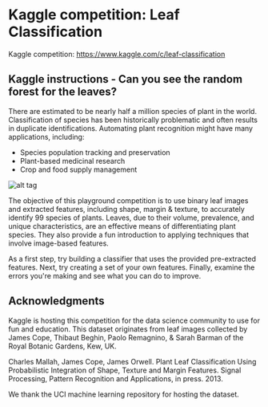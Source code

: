 # Kaggle competition: Leaf Classification
Kaggle competition: https://www.kaggle.com/c/leaf-classification

Kaggle instructions - Can you see the random forest for the leaves?
----------------------------------------------- 

There are estimated to be nearly half a million species of plant in the world. Classification of species has been historically problematic and often results in duplicate identifications. Automating plant recognition might have many applications, including:

* Species population tracking and preservation
* Plant-based medicinal research
* Crop and food supply management

![alt tag](https://kaggle2.blob.core.windows.net/competitions/kaggle/5408/media/bigleaves.jpg)

The objective of this playground competition is to use binary leaf images and extracted features, including shape, margin & texture, to accurately identify 99 species of plants. Leaves, due to their volume, prevalence, and unique characteristics, are an effective means of differentiating plant species. They also provide a fun introduction to applying techniques that involve image-based features.

As a first step, try building a classifier that uses the provided pre-extracted features. Next, try creating a set of your own features. Finally, examine the errors you're making and see what you can do to improve.

## Acknowledgments

Kaggle is hosting this competition for the data science community to use for fun and education. This dataset originates from leaf images collected by  
James Cope, Thibaut Beghin, Paolo Remagnino, & Sarah Barman of the Royal Botanic Gardens, Kew, UK.

Charles Mallah, James Cope, James Orwell. Plant Leaf Classification Using Probabilistic Integration of Shape, Texture and Margin Features. Signal Processing, Pattern Recognition and Applications, in press. 2013.

We thank the UCI machine learning repository for hosting the dataset.

